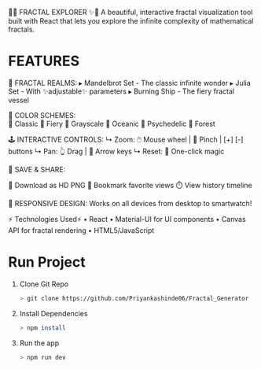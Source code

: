 🌌✨ FRACTAL EXPLORER ✨🌌
A beautiful, interactive fractal visualization tool built with React that lets you explore the infinite complexity of mathematical fractals.

# FEATURES  

🔮 FRACTAL REALMS:
    ▸ Mandelbrot Set - The classic infinite wonder
    ▸ Julia Set - With ✨adjustable✨ parameters
    ▸ Burning Ship - The fiery fractal vessel

🎨 COLOR SCHEMES:    
    🔘 Classic         🔘 Fiery
    🔘 Grayscale    🔘 Oceanic
    🔘 Psychedelic 🔘 Forest

🕹️ INTERACTIVE CONTROLS:
    ↳ Zoom: 🖱️ Mouse wheel | 📱 Pinch | [+] [-] buttons
    ↳ Pan: 👆 Drag | 🏹 Arrow keys
    ↳ Reset: 💫 One-click magic

💾 SAVE & SHARE:

  📸 Download as HD PNG
  🔖 Bookmark favorite views
  ⏱️ View history timeline


📱 RESPONSIVE DESIGN:
    Works on all devices from desktop to smartwatch!

⚡ Technologies Used⚡
    •	React
    •	Material-UI for UI components
    •	Canvas API for fractal rendering
    •	HTML5/JavaScript

# Run Project

1. Clone Git Repo
    ```bash
    > git clone https://github.com/Priyankashinde06/Fractal_Generator

2. Install Dependencies
    ```bash
    > npm install

3. Run the app
    ```bash
    > npm run dev

